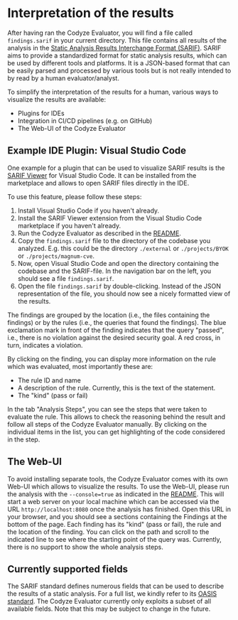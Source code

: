 # Interpretation of the results

After having ran the Codyze Evaluator, you will find a file called `findings.sarif` in your current directory.
This file contains all results of the analysis in the [Static Analysis Results Interchange Format (SARIF)](https://docs.oasis-open.org/sarif/sarif/v2.1.0/sarif-v2.1.0.html).
SARIF aims to provide a standardized format for static analysis results, which can be used by different tools and platforms.
It is a JSON-based format that can be easily parsed and processed by various tools but is not really intended to by read by a human evaluator/analyst.

To simplify the interpretation of the results for a human, various ways to visualize the results are available:

* Plugins for IDEs
* Integration in CI/CD pipelines (e.g. on GitHub)
* The Web-UI of the Codyze Evaluator

## Example IDE Plugin: Visual Studio Code

One example for a plugin that can be used to visualize SARIF results is the [SARIF Viewer](https://marketplace.visualstudio.com/items?itemName=MS-SarifVSCode.sarif-viewer) for Visual Studio Code.
It can be installed from the marketplace and allows to open SARIF files directly in the IDE.

To use this feature, please follow these steps:

1. Install Visual Studio Code if you haven't already.
2. Install the SARIF Viewer extension from the Visual Studio Code marketplace if you haven't already.
3. Run the Codyze Evaluator as described in the [README](https://github.com/Fraunhofer-AISEC/codyze-evaluator/blob/main/README.md).
4. Copy the `findings.sarif` file to the directory of the codebase you analyzed. E.g. this could be the directory `./external` or `./projects/BYOK` or `./projects/magnum-cve`.
5. Now, open Visual Studio Code and open the directory containing the codebase and the SARIF-file. In the navigation bar on the left, you should see a file `findings.sarif`.
6. Open the file `findings.sarif` by double-clicking. Instead of the JSON representation of the file, you should now see a nicely formatted view of the results.

The findings are grouped by the location (i.e., the files containing the findings) or by the rules (i.e., the queries that found the findings).
The blue exclamation mark in front of the finding indicates that the query "passed", i.e., there is no violation against the desired security goal.
A red cross, in turn, indicates a violation.

By clicking on the finding, you can display more information on the rule which was evaluated, most importantly these are:

* The rule ID and name
* A description of the rule. Currently, this is the text of the statement.
* The "kind" (pass or fail)

In the tab "Analysis Steps", you can see the steps that were taken to evaluate the rule.
This allows to check the reasoning behind the result and follow all steps of the Codyze Evaluator manually.
By clicking on the individual items in the list, you can get highlighting of the code considered in the step.

## The Web-UI

To avoid installing separate tools, the Codyze Evaluator comes with its own Web-UI which allows to visualize the results.
To use the Web-UI, please run the analysis with the `--console=true` as indicated in the [README](../../README.md).
This will start a web server on your local machine which can be accessed via the URL `http://localhost:8080` once the analysis has finished.
Open this URL in your browser, and you should see a sections containing the Findings at the bottom of the page.
Each finding has its "kind" (pass or fail), the rule and the location of the finding.
You can click on the path and scroll to the indicated line to see where the starting point of the query was.
Currently, there is no support to show the whole analysis steps.

## Currently supported fields

The SARIF standard defines numerous fields that can be used to describe the results of a static analysis.
For a full list, we kindly refer to its [OASIS standard](https://docs.oasis-open.org/sarif/sarif/v2.1.0/sarif-v2.1.0.html).
The Codyze Evaluator currently only exploits a subset of all available fields.
Note that this may be subject to change in the future.

